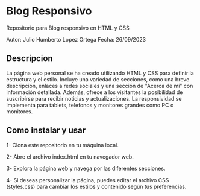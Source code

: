# Blog Responsivo
Repositorio para Blog responsivo en HTML y CSS

Autor: Julio Humberto Lopez Ortega
Fecha: 26/09/2023

## Descripcion 

La página web personal se ha creado utilizando HTML y CSS para definir la estructura y el estilo. Incluye una variedad de secciones, como una breve descripción, enlaces a redes sociales y una sección de "Acerca de mí" con información detallada. Además, ofrece a los visitantes la posibilidad de suscribirse para recibir noticias y actualizaciones. La responsividad se implementa para tablets, telefonos y monitores grandes como PC o monitores. 

## Como instalar y usar

1- Clona este repositorio en tu máquina local.

2- Abre el archivo index.html en tu navegador web.

3- Explora la página web y navega por las diferentes secciones.

4- Si deseas personalizar la página, puedes editar el archivo CSS (styles.css) para cambiar los estilos y contenido según tus preferencias.

